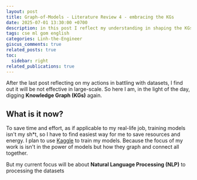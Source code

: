 ```yaml
---
layout: post
title: Graph-of-Models - Literature Review 4 - embracing the KGs
date: 2025-07-01 13:30:00 +0700
description: in this post I reflect my understanding in shaping the KGs
tags: cse ml gom english
categories: Linh-the-Engineer
giscus_comments: true
related_posts: true
toc:
  sidebar: right
related_publications: true
---
```


After the last post reflecting on my actions in battling with datasets, I find out it will be not effective in large-scale. So here I am, in the light of the day, digging **Knowledge Graph (KGs)** again.

## What is it now?

To save time and effort, as if applicable to my real-life job, training models isn't my sh*t, so I have to find easiest way for me to save resources and energy. I plan to use [Kaggle](https://www.kaggle.com/) to train my models. Because the focus of my work is isn't in the power of models but how they graph and connect all together.

But my current focus will be about **Natural Language Processing (NLP)** to processing the datasets
